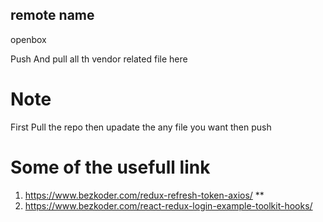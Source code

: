 ## remote name 
openbox 

Push And pull all th vendor related file here 

# Note 
 First Pull the repo then upadate the any file you want then push 

# Some of the usefull link 
1. https://www.bezkoder.com/redux-refresh-token-axios/ **
2. https://www.bezkoder.com/react-redux-login-example-toolkit-hooks/